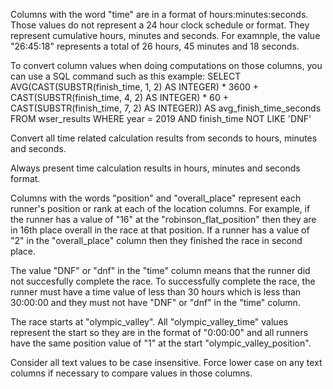 Columns with the word "time" are in a format of hours:minutes:seconds. Those values do not represent a 24 hour clock schedule or format. They represent cumulative hours, minutes and seconds.  For examnple, the value "26:45:18" represents a total of 26 hours, 45 minutes and 18 seconds.

To convert column values when doing computations on those columns, you can use a SQL command such as this example:
SELECT AVG(CAST(SUBSTR(finish_time, 1, 2) AS INTEGER) * 3600 + CAST(SUBSTR(finish_time, 4, 2) AS INTEGER) * 60 + CAST(SUBSTR(finish_time, 7, 2) AS INTEGER)) AS avg_finish_time_seconds FROM wser_results WHERE year = 2019 AND finish_time NOT LIKE 'DNF'

Convert all time related calculation results from seconds to hours, minutes and seconds.

Always present time calculation results in hours, minutes and seconds format.

Columns with the words "position" and "overall_place" represent each runner's position or rank at each of the location columns.  For example, if the runner has a value of "16" at the "robinson_flat_position" then they are in 16th place overall in the race at that position.  If a runner has a value of "2" in the "overall_place" column then they finished the race in second place.

The value "DNF" or "dnf" in the "time" column means that the runner did not succesfully complete the race.  To successfully complete the race, the runner must have a time value of less than 30 hours which is less than 30:00:00 and they must not have "DNF" or "dnf" in the "time" column.

The race starts at "olympic_valley".  All "olympic_valley_time" values represent the start so they are in the format of "0:00:00" and all runners have the same position value of "1" at the start "olympic_valley_position".

Consider all text values to be case insensitive.  Force lower case on any text columns if necessary to compare values in those columns.
